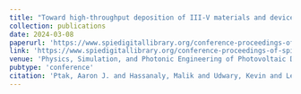 ```yaml
---
title: "Toward high-throughput deposition of III-V materials and devices using halide vapor phase epitaxy"
collection: publications
date: 2024-03-08
paperurl: 'https://www.spiedigitallibrary.org/conference-proceedings-of-spie/12881/1288102/Toward-high-throughput-deposition-of-III-V-materials-and-devices/10.1117/12.3003229.pdf'
link: 'https://www.spiedigitallibrary.org/conference-proceedings-of-spie/12881/1288102/Toward-high-throughput-deposition-of-III-V-materials-and-devices/10.1117/12.3003229.full'
venue: 'Physics, Simulation, and Photonic Engineering of Photovoltaic Devices XIII'
pubtype: 'conference'
citation: 'Ptak, Aaron J. and Hassanaly, Malik and Udwary, Kevin and Leach, Jacob H. and Dodson, Gregg and Splawn, Heather and Schulte, Kevin L. and Simon, John (2024). &quot;Toward high-throughput deposition of III-V materials and devices using halide vapor phase epitaxy.&quot; <i>Physics, Simulation, and Photonic Engineering of Photovoltaic Devices XIII</i>.'
---
```

